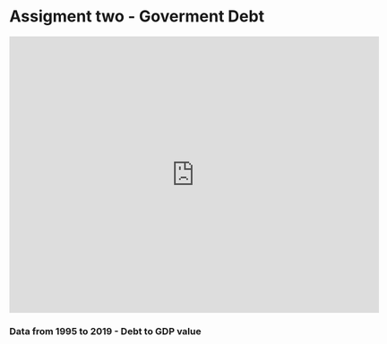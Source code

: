 # Assigment two - **Goverment Debt**

<iframe src="https://data.oecd.org/chart/6gMq" width="660" height="495" style="border: 0" mozallowfullscreen="true" webkitallowfullscreen="true" allowfullscreen="true"><a href="https://data.oecd.org/chart/6gMq" target="_blank">OECD Chart: General government debt, Total, % of GDP, Annual, 2019</a></iframe>

### Data from 1995 to 2019 - Debt to GDP value

<div class="flourish-embed flourish-chart" data-src="visualisation/5290759"><script src="https://public.flourish.studio/resources/embed.js"></script></div>
